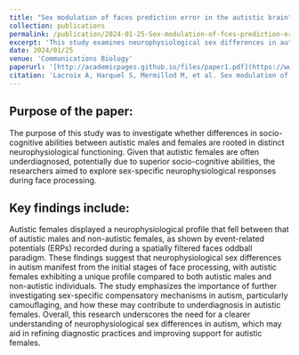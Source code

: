 ```yaml
---
title: "Sex modulation of faces prediction error in the autistic brain"
collection: publications
permalink: /publication/2024-01-25-Sex-modulation-of-fces-prediction-error-in-the-autistic-brain
excerpt: 'This study examines neurophysiological sex differences in autism, focusing on early stages of face processing. Using an event-related potentials (ERP) paradigm, the research reveals that autistic females show a distinct neurophysiological profile, positioned between autistic males and non-autistic females. These findings suggest that autistic females may have different neural processing patterns, potentially contributing to underdiagnosis. The study calls for further exploration of sex-specific compensatory mechanisms and the concept of camouflaging in autism.'
date: 2024/01/25
venue: 'Communications Biology'
paperurl: '[http://academicpages.github.io/files/paper1.pdf](https://www.nature.com/articles/s42003-024-05807-4)'
citation: 'Lacroix A, Harquel S, Mermillod M, et al. Sex modulation of faces prediction error in the autistic brain. Commun Biol. 2024;7(1):1-12. doi:10.1038/s42003-024-05807-4'
---
```


## Purpose of the paper:  

The purpose of this study was to investigate whether differences in socio-cognitive abilities between autistic males and females are rooted in distinct neurophysiological functioning. Given that autistic females are often underdiagnosed, potentially due to superior socio-cognitive abilities, the researchers aimed to explore sex-specific neurophysiological responses during face processing.

## Key findings include:  

Autistic females displayed a neurophysiological profile that fell between that of autistic males and non-autistic females, as shown by event-related potentials (ERPs) recorded during a spatially filtered faces oddball paradigm.
These findings suggest that neurophysiological sex differences in autism manifest from the initial stages of face processing, with autistic females exhibiting a unique profile compared to both autistic males and non-autistic individuals.
The study emphasizes the importance of further investigating sex-specific compensatory mechanisms in autism, particularly camouflaging, and how these may contribute to underdiagnosis in autistic females.
Overall, this research underscores the need for a clearer understanding of neurophysiological sex differences in autism, which may aid in refining diagnostic practices and improving support for autistic females.